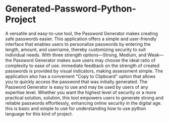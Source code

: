 # Generated-Password-Python-Project
A versatile and easy-to-use tool, the Password Generator makes creating safe passwords easier. This application offers a simple and user-friendly interface that enables users to personalize passwords by entering the length, amount, and username, thereby customizing security to suit individual needs.
With three strength options—Strong, Medium, and Weak—the Password Generator makes sure users may choose the ideal ratio of complexity to ease of use. immediate feedback on the strength of created passwords is provided by visual indicators, making assessment simple.
The application also has a convenient "Copy to Clipboard" option that allows you to quickly access the password that was initially generated. The Password Generator is easy to use and may be used by users of any expertise level. Whether you want the highest level of security or a more practical solution,
solution, this tool empowers users to generate strong and reliable passwords effortlessly, enhancing online security in the digital age. this is basic and simple to use for understanding how to use python language for this kind of project.
